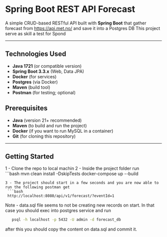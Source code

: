 # Spring Boot REST API Forecast

A simple CRUD-based RESTful API built with **Spring Boot** that gather forecast from https://api.met.no/ and save it into a Postgres DB
This project serve as skill a test for Spond

---

## Technologies Used

- **Java 1721** (or compatible version)
- **Spring Boot 3.3.x** (Web, Data JPA)
- **Docker** (for services)
- **Postgres** (via Docker)
- **Maven** (build tool)
- **Postman** (for testing; optional)


## Prerequisites

- **Java** (version 21+ recommended)
- **Maven** (to build and run the project)
- **Docker** (if you want to run MySQL in a container)
- **Git** (for cloning this repository)

---

## Getting Started

1 - Clone the repo to local machin
2 - Inside the project folder run  
    ```bash
    mvn clean install -DskipTests
    docker-compose up --build  
   ```
3 - The project should start in a few seconds and you are now able to run the following postman get   
    ```bash
    http://localhost:8080/api/v1/forecast/?eventId=1 
   ```
Note - data.sql file seems to not be creating new records on start. 
In that case you should exec into postgres service and run  
 ```bash
    psql -h localhost -p 5432 -U admin -d forecast_db
   ```
after this you should copy the content on data.sql and commit it. 